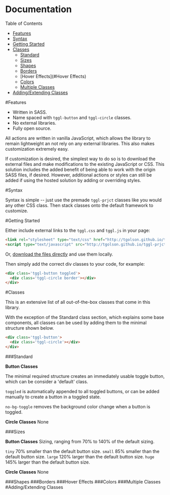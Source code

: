 # Documentation

Table of Contents

* [Features](#Features)
* [Syntax](#Syntax)
* [Getting Started](#GettingStarted)
* [Classes](#Classes)
  * [Standard](#Standard)
  * [Sizes](#Sizes)
  * [Shapes](#Shapes)
  * [Borders](#Borders)
  * [Hover Effects](#Hover Effects)
  * [Colors](#Colors)
  * [Multiple Classes](#MultipleClasses)
* [Adding/Extending Classes](#AddExtendClasses)

#<a name='Features'>Features</a>
* Written in SASS.
* Name spaced with ```tggl-button``` and ```tggl-circle``` classes.
* No external libraries.
* Fully open source.

All actions are written in vanilla JavaScript, which allows the library to remain lightweight an not rely on any external libraries. This also makes customization extremely easy.

If customization is desired, the simplest way to do so is to download the external files and make modifications to the existing JavaScript or CSS. This solution includes the added benefit of being able to work with the origin SASS files, if desired. However, additional actions or styles can still be added if using the hosted solution by adding or overriding styles.

#<a name='Syntax'>Syntax</a>

Syntax is simple -- just use the premade ```tggl-prjct``` classes like you would any other CSS class. Then stack classes onto the default framework to customize.

#<a name='GettingStarted'>Getting Started</a>

Either include external links to the ```tggl.css``` and ```tggl.js``` in your page:

```html
<link rel="stylesheet" type="text/css" href="http://tgolson.github.io/tggl-prjct/stylesheetes/tggl.css">
<script type="text/javascript" src="http://tgolson.github.io/tggl-prjct/js/tggl.js"></script>
```
Or, [download the files directly](https://github.com/TGOlson/tggl-prjct/archive/gh-pages.zip) and use them locally.

Then simply add the correct div classes to your code, for example:

```html
<div class='tggl-button toggled'>
  <div class='tggl-circle border'></div>
</div>
```

#<a name='Classes'>Classes</a>

This is an extensive list of all out-of-the-box classes that come in this library.

With the exception of the Standard class section, which explains some base components, all classes can be used by adding them to the minimal structure shown below.

```html
<div class='tggl-button'>
  <div class='tggl-circle'></div>
</div>
```

###<a name='Standard'>Standard</a>

  **Button Classes**

  The minimal required structure creates an immediately usable toggle button, which can be consider a 'default' class.

  ```toggled``` is automatically appended to all toggled buttons, or can be added manually to create a button in a toggled state.

  ```no-bg-toggle``` removes the background color change when a button is toggled.

  **Circle Classes**
  None

###<a name='Sizes'>Sizes</a>

  **Button Classes**
  Sizing, ranging from 70% to 140% of the default sizing.

  ```tiny``` 70% smaller than the default button size.
  ```small``` 85% smaller than the default button size.
  ```large``` 120% larger than the default button size.
  ```huge``` 145% larger than the default button size.

  **Circle Classes**
  None

###<a name='Shapes'>Shapes</a>
###<a name='Borders'>Borders</a>
###<a name='HoverEffects'>Hover Effects</a>
###<a name='Colors'>Colors</a>
###<a name='MultipleClasses'>Multiple Classes</a>
#<a name='AddExtendClasses'>Adding/Extending Classes</a>
